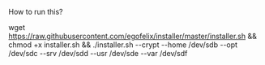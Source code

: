 How to run this?



wget https://raw.githubusercontent.com/egofelix/installer/master/installer.sh && chmod +x installer.sh && ./installer.sh --crypt --home /dev/sdb --opt /dev/sdc --srv /dev/sdd --usr /dev/sde --var /dev/sdf
